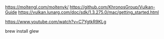 https://moltengl.com/moltenvk/
https://github.com/KhronosGroup/Vulkan-Guide
https://vulkan.lunarg.com/doc/sdk/1.3.275.0/mac/getting_started.html

https://www.youtube.com/watch?v=C7YgtkR9KLg

brew install glew